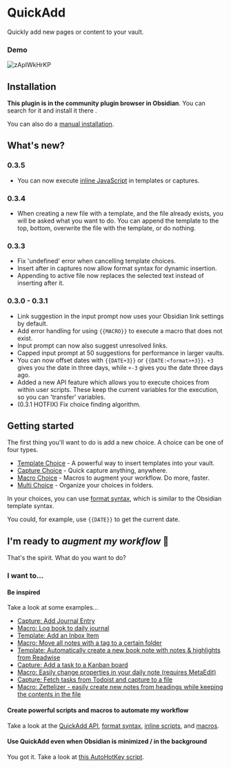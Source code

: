 # QuickAdd
Quickly add new pages or content to your vault.
### Demo
![zApIWkHrKP](https://user-images.githubusercontent.com/29108628/121762835-bb8b2e80-cb38-11eb-8ef6-b65700526caf.gif)

## Installation
**This plugin is in the community plugin browser in Obsidian**. You can search for it and install it there .

You can also do a [manual installation](docs/ManualInstallation.md).

## What's new?
### 0.3.5
- You can now execute [inline JavaScript](docs/InlineScripts.md) in templates or captures.

### 0.3.4
- When creating a new file with a template, and the file already exists, you will be asked what you want to do. You can append the template to the top, bottom, overwrite the file with the template, or do nothing.

### 0.3.3
- Fix 'undefined' error when cancelling template choices.
- Insert after in captures now allow format syntax for dynamic insertion.
- Appending to active file now replaces the selected text instead of inserting after it.

### 0.3.0 - 0.3.1
- Link suggestion in the input prompt now uses your Obsidian link settings by default.
- Add error handling for using ``{{MACRO}}`` to execute a macro that does not exist.
- Input prompt can now also suggest unresolved links.
- Capped input prompt at 50 suggestions for performance in larger vaults.
- You can now offset dates with ``{{DATE+3}}`` or ``{{DATE:<format>+3}}``. `+3` gives you the date in three days, while `+-3` gives you the date three days ago.
- Added a new API feature which allows you to execute choices from within user scripts. These keep the current variables for the execution, so you can 'transfer' variables.
- (0.3.1 HOTFIX) Fix choice finding algorithm.

## Getting started
The first thing you'll want to do is add a new choice. A choice can be one of four types.
- [Template Choice](docs/Choices/TemplateChoice.md) - A powerful way to insert templates into your vault.
- [Capture Choice](docs/Choices/CaptureChoice.md) - Quick capture anything, anywhere.
- [Macro Choice](docs/Choices/MacroChoice.md) - Macros to augment your workflow. Do more, faster.
- [Multi Choice](docs/Choices/MultiChoice.md) - Organize your choices in folders.

In your choices, you can use [format syntax](docs/FormatSyntax.md), which is similar to the Obsidian template syntax.

You could, for example, use ``{{DATE}}`` to get the current date.

## I'm ready to _augment my workflow_ 🚀
That's the spirit. What do you want to do?

### I want to...
#### Be inspired
Take a look at some examples...
- [Capture: Add Journal Entry](docs/Examples/Capture_AddJournalEntry.md)
- [Macro: Log book to daily journal](docs/Examples/Macro_LogBookToDailyJournal.md)
- [Template: Add an Inbox Item](docs/Examples/Template_AddAnInboxItem.md)
- [Macro: Move all notes with a tag to a certain folder](docs/Examples/Macro_MoveNotesWithATagToAFolder.md)
- [Template: Automatically create a new book note with notes & highlights from Readwise](docs/Examples/Template_AutomaticBookNotesFromReadwise.md)
- [Capture: Add a task to a Kanban board](docs/Examples/Capture_AddTaskToKanbanBoard.md)
- [Macro: Easily change properties in your daily note (requires MetaEdit)](docs/Examples/Macro_ChangePropertyInDailyNotes.md)
- [Capture: Fetch tasks from Todoist and capture to a file](docs/Examples/Capture_FetchTasksFromTodoist.md)
- [Macro: Zettelizer - easily create new notes from headings while keeping the contents in the file](docs/Examples/Macro_Zettelizer.md)

#### Create powerful scripts and macros to automate my workflow
Take a look at the [QuickAdd API](docs/QuickAddAPI.md), [format syntax](docs/FormatSyntax.md), [inline scripts](docs/InlineScripts.md), and [macros](docs/Choices/MacroChoice.md).

#### Use QuickAdd even when Obsidian is minimized / in the background
You got it. Take a look at [this AutoHotKey script](docs/AHK_OpenQuickAddFromDesktop.md).

